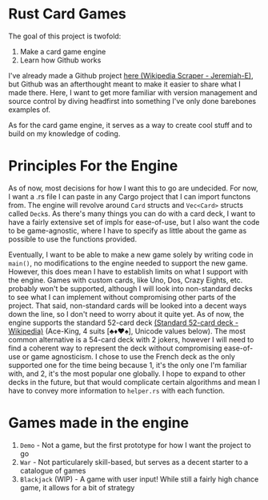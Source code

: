 # Rust Card Games
The goal of this project is twofold:

1. Make a card game engine
2. Learn how Github works

I've already made a Github project [here (Wikipedia Scraper - Jeremiah-E)](https://github.com/Jeremiah-E/Wikipedia-Scraper), but Github was an afterthought meant to make it easier to share what I made there. Here, I want to get more familiar with version management and source control by diving headfirst into something I've only done barebones examples of.

As for the card game engine, it serves as a way to create cool stuff and to build on my knowledge of coding.

# Principles For the Engine

As of now, most decisions for how I want this to go are undecided. For now, I want a .rs file I can paste in any Cargo project that I can import functons from. The engine will revolve around `Card` structs and `Vec<Card>` structs called `Deck`s. As there's many things you can do with a card deck, I want to have a fairly extensive set of impls for ease-of-use, but I also want the code to be game-agnostic, where I have to specify as little about the game as possible to use the functions provided.

Eventually, I want to be able to make a new game solely by writing code in `main()`, no modifications to the engine needed to support the new game. However, this does mean I have to establish limits on what I support with the engine. Games with custom cards, like Uno, Dos, Crazy Eights, etc. probably won't be supported, although I will look into non-standard decks to see what I can implement without compromising other parts of the project. That said, non-standard cards will be looked into a decent ways down the line, so I don't need to worry about it quite yet. As of now, the engine supports the standard 52-card deck [(Standard 52-card deck - Wikipedia)](https://en.wikipedia.org/wiki/Standard_52-card_deck) (Ace-King, 4 suits \[♣♦♥♠\], Unicode values below). The most common alternative is a 54-card deck with 2 jokers, however I will need to find a coherent way to represent the deck without compromising ease-of-use or game agnosticism. I chose to use the French deck as the only supported one for the time being because 1, it's the only one I'm familiar with, and 2, it's the most popular one globally. I hope to expand to other decks in the future, but that would complicate certain algorithms and mean I have to convey more information to `helper.rs` with each function.

# Games made in the engine

1. `Demo` - Not a game, but the first prototype for how I want the project to go
2. `War` - Not particularely skill-based, but serves as a decent starter to a catalogue of games
3. `Blackjack` (WIP) - A game with user input! While still a fairly high chance game, it allows for a bit of strategy